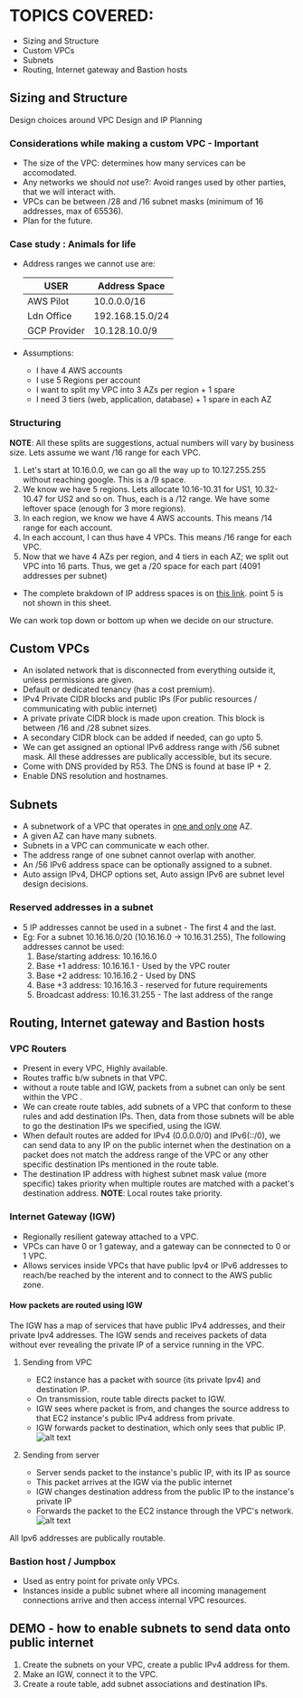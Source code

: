 # TOPICS COVERED:
- Sizing and Structure
- Custom VPCs
- Subnets
- Routing, Internet gateway and Bastion hosts

## Sizing and Structure 
Design choices around VPC Design and IP Planning

### Considerations while making a custom VPC - Important
- The size of the VPC: determines how many services can be accomodated.
- Any networks we should _not_ use?: Avoid ranges used by other parties, that we will interact with.
- VPCs can be between /28 and /16 subnet masks (minimum of 16 addresses, max of 65536).
- Plan for the future.

### Case study : Animals for life

- Address ranges we cannot use are:

    USER            | Address Space
    ----------------|----------------
    AWS Pilot       |  10.0.0.0/16
    Ldn Office      |  192.168.15.0/24
    GCP Provider    |  10.128.10.0/9

- Assumptions: 
    - I have 4 AWS accounts
    - I use 5 Regions per account
    - I want to split my VPC into 3 AZs per region + 1 spare
    - I need 3 tiers (web, application, database) + 1 spare in each AZ

### Structuring
**NOTE**: All these splits are suggestions, actual numbers will vary by business size.
Lets assume we want /16 range for each VPC.

1. Let's start at 10.16.0.0, we can go all the way up to 10.127.255.255 without reaching google. This is a /9 space.
2. We know we have 5 regions. Lets allocate 10.16-10.31 for US1, 10.32-10.47 for US2 and so on. Thus, each is a /12 range. We have some leftover space (enough for 3 more regions).
3. In each region, we know we have 4 AWS accounts. This means /14 range for each account.
4. In each account, I can thus have 4 VPCs. This means /16 range for each VPC.
5. Now that we have 4 AZs per region, and 4 tiers in each AZ; we split out VPC into 16 parts. Thus, we get a /20 space for each part (4091 addresses per subnet)

- The complete brakdown of IP address spaces is on [this link](https://learn.cantrill.io/courses/1101194/lectures/26950364). point 5 is not shown in this sheet.

We can work top down or bottom up when we decide on our structure. 

## Custom VPCs
- An isolated network that is disconnected from everything outside it, unless permissions are given.
- Default or dedicated tenancy (has a cost premium).
- IPv4 Private CIDR blocks and public IPs (For public resources / communicating with public internet)
- A private private CIDR block is made upon creation. This block is between /16 and /28 subnet sizes.
- A secondary CIDR block can be added if needed, can go upto 5.
- We can get assigned an optional IPv6 address range with /56 subnet mask. All these addresses are publically accessible, but its secure. 
- Come with DNS provided by R53. The DNS is found at base IP + 2. 
- Enable DNS resolution and hostnames.

## Subnets
- A subnetwork of a VPC that operates in <ins>one and only one</ins> AZ. 
- A given AZ can have many subnets.
- Subnets in a VPC can communicate w each other.
- The address range of one subnet cannot overlap with another.
- An /56 IPv6 address space can be optionally assigned to a subnet. 
- Auto assign IPv4, DHCP options set, Auto assign IPv6 are subnet level design decisions. 

### Reserved addresses in a subnet
- 5 IP addresses cannot be used in a subnet - The first 4 and the last.
- Eg: For a subnet 10.16.16.0/20 (10.16.16.0 -> 10.16.31.255), The following addresses cannot be used:
    1. Base/starting address: 10.16.16.0
    2. Base +1 address: 10.16.16.1 - Used by the VPC router 
    3. Base +2 address: 10.16.16.2 - Used by DNS
    4. Base +3 address: 10.16.16.3 - reserved for future requirements
    5. Broadcast address: 10.16.31.255 - The last address of the range

## Routing, Internet gateway and Bastion hosts
### VPC Routers
- Present in every VPC, Highly available.
- Routes traffic b/w subnets in that VPC.
- without a route table and IGW, packets from a subnet can only be sent within the VPC .
- We can create route tables, add subnets of a VPC that conform to these rules and add destination IPs. Then, data from those subnets will be able to go the destination IPs we specified, using the IGW. 
- When default routes are added for IPv4 (0.0.0.0/0) and IPv6(::/0), we can send data to any IP on the public internet when the destination on a packet does not match the address range of the VPC or any other specific destination IPs mentioned in the route table. 
- The destination IP address with highest subnet mask value (more specific) takes priority when multiple routes are matched with a packet's destination address. **NOTE**: Local routes take priority.

### Internet Gateway (IGW)
- Regionally resilient gateway attached to a VPC.
- VPCs can have 0 or 1 gateway, and a gateway can be connected to 0 or 1 VPC.
- Allows services inside VPCs that have public Ipv4 or IPv6 addresses to reach/be reached by the interent and to connect to the AWS public zone.

#### How packets are routed using IGW
The IGW has a map of services that have public IPv4 addresses, and their private Ipv4 addresses. 
The IGW sends and receives packets of data without ever revealing the private IP of a service running in the VPC.

1. Sending from VPC
    - EC2 instance has a packet with source (its private Ipv4) and destination IP.
    - On transmission, route table directs packet to IGW.
    - IGW sees where packet is from, and changes the source address to that EC2 instance's public IPv4 address from private.
    - IGW forwards packet to destination, which only sees that public IP.
    ![alt text](<Screenshots/Screenshot 2024-06-03 at 2.57.13 PM.png>)

2. Sending from server
    - Server sends packet to the instance's public IP, with its IP as source
    - This packet arrives at the IGW via the public internet
    - IGW changes destination address from the public IP to the instance's private IP
    - Forwards the packet to the EC2 instance through the VPC's network.
    ![alt text](<Screenshots/Screenshot 2024-06-03 at 3.00.39 PM.png>)

All Ipv6 addresses are publically routable. 

### Bastion host / Jumpbox
- Used as entry point for private only VPCs. 
- Instances inside a public subnet where all incoming management connections arrive and then access internal VPC resources.


## DEMO - how to enable subnets to send data onto public internet
1. Create the subnets on your VPC, create a public IPv4 address for them.
2. Make an IGW, connect it to the VPC.
3. Create a route table, add subnet associations and destination IPs.